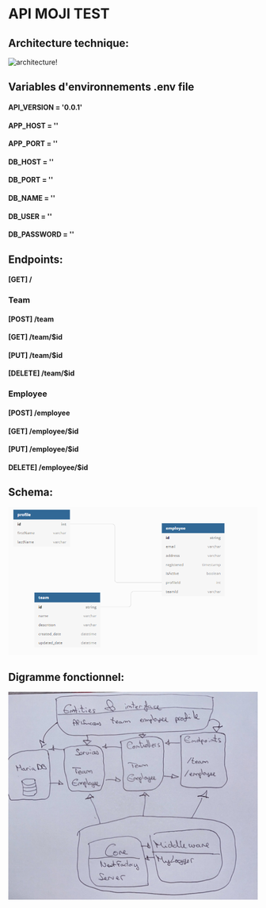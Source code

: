 # API MOJI TEST

## Architecture technique:

![architecture!](https://miro.medium.com/max/879/1*zeOv4blDpgcoqTLUvfmbXQ.png "architecture")

## Variables d'environnements .env file

#### API_VERSION = '0.0.1'
#### APP_HOST = ''
#### APP_PORT = ''
#### DB_HOST = ''
#### DB_PORT = ''
#### DB_NAME = ''
#### DB_USER = ''
#### DB_PASSWORD = ''

## Endpoints:

#### [GET] /

### Team

#### [POST] /team
#### [GET] /team/$id
#### [PUT] /team/$id
#### [DELETE] /team/$id

### Employee

#### [POST] /employee
#### [GET] /employee/$id
#### [PUT] /employee/$id
#### DELETE] /employee/$id

## Schema:

![schema!](/assets/schema.png "schema")


## Digramme fonctionnel:

![diagramme!](/assets/diagramme.png "diagramme")




